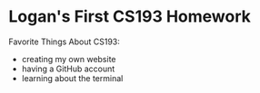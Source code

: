 # Logan's First CS193 Homework

Favorite Things About CS193:
- creating my own website
- having a GitHub account
- learning about the terminal
